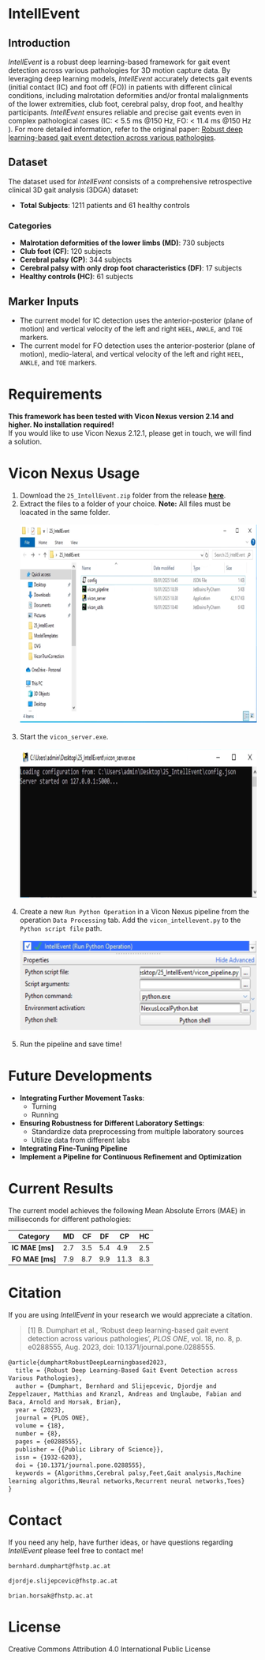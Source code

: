 # IntellEvent

## Introduction
*IntellEvent* is a robust deep learning-based framework for gait event detection across various pathologies for 3D motion capture data. By leveraging deep learning models, *IntellEvent* accurately detects gait events (initial contact (IC) and foot off (FO)) in patients with different clinical conditions, including malrotation deformities and/or frontal malalignments of the lower extremities, club foot, cerebral palsy, drop foot, and healthy participants. *IntellEvent* ensures reliable and precise gait events even in complex pathological cases (IC: < 5.5 ms @150 Hz, FO: < 11.4 ms @150 Hz ). For more detailed information, refer to the original paper: [Robust deep learning-based gait event detection across various pathologies](https://journals.plos.org/plosone/article?id=10.1371/journal.pone.0288555).

## Dataset
The dataset used for *IntellEvent* consists of a comprehensive retrospective clinical 3D gait analysis (3DGA) dataset:

- **Total Subjects**: 1211 patients and 61 healthy controls

### Categories
- **Malrotation deformities of the lower limbs (MD)**: 730 subjects
- **Club foot (CF)**: 120 subjects
- **Cerebral palsy (CP)**: 344 subjects
- **Cerebral palsy with only drop foot characteristics (DF)**: 17 subjects
- **Healthy controls (HC)**: 61 subjects

## Marker Inputs
- The current model for IC detection uses the anterior-posterior (plane of motion) and vertical velocity of the left and right `HEEL`, `ANKLE`, and `TOE` markers.
- The current model for FO detection uses the anterior-posterior (plane of motion), medio-lateral, and vertical velocity of the left and right `HEEL`, `ANKLE`, and `TOE` markers.

# Requirements
**This framework has been tested with Vicon Nexus version 2.14 and higher. No installation required!** <br>
If you would like to use Vicon Nexus 2.12.1, please get in touch, we will find a solution. 

# Vicon Nexus Usage

1) Download the `25_IntellEvent.zip` folder from the release **[here](https://github.com/fhstp/IntellEvent/releases/download/v2.0/v2.0_IntellEvent.zip)**.
2) Extract the files to a folder of your choice. **Note:** All files must be loacated in the same folder. <br><br>
   <img src="img/extracted_folder.png" alt="Extracted Folder" height=400, width="600"> <br><br>
3) Start the `vicon_server.exe`. <br><br>
   <img src="img/vicon_server.png" alt="Starting the vicon_server" height=300, width="700"> <br><br>
4) Create a new `Run Python Operation` in a Vicon Nexus pipeline from the operation `Data Processing` tab. Add the `vicon_intellevent.py` to the `Python script file` path. <br> <br>
   <img src="img/vicon_pipeline.png" alt="Vicon Nexus *IntellEvent* pipeline" height=180, width="500"> <br><br>
5) Run the pipeline and save time!

# Future Developments
- **Integrating Further Movement Tasks**:
  - Turning
  - Running
- **Ensuring Robustness for Different Laboratory Settings**:
  - Standardize data preprocessing from multiple laboratory sources
  - Utilize data from different labs
- **Integrating Fine-Tuning Pipeline**
- **Implement a Pipeline for Continuous Refinement and Optimization**


# Current Results
The current model achieves the following Mean Absolute Errors (MAE) in milliseconds for different pathologies:

| Category  | MD   | CF   | DF   | CP   | HC   |
|-----------|-------|-------|-------|-------|-------|
| **IC MAE [ms]** | 2.7   | 3.5   | 5.4   | 4.9   | 2.5   |
| **FO MAE [ms]** | 7.9   | 8.7   | 9.9   | 11.3   | 8.3   |

# Citation
If you are using *IntellEvent* in your research we would appreciate a citation. 
> [1] B. Dumphart et al., ‘Robust deep learning-based gait event detection across various pathologies’, *PLOS ONE*, vol. 18, no. 8, p. e0288555, Aug. 2023, doi: 10.1371/journal.pone.0288555.
```
@article{dumphartRobustDeepLearningbased2023,
  title = {Robust Deep Learning-Based Gait Event Detection across Various Pathologies},
  author = {Dumphart, Bernhard and Slijepcevic, Djordje and Zeppelzauer, Matthias and Kranzl, Andreas and Unglaube, Fabian and Baca, Arnold and Horsak, Brian},
  year = {2023},
  journal = {PLOS ONE},
  volume = {18},
  number = {8},
  pages = {e0288555},
  publisher = {{Public Library of Science}},
  issn = {1932-6203},
  doi = {10.1371/journal.pone.0288555},
  keywords = {Algorithms,Cerebral palsy,Feet,Gait analysis,Machine learning algorithms,Neural networks,Recurrent neural networks,Toes}
}
```


# Contact
If you need any help, have further ideas, or have questions regarding *IntellEvent* please feel free to contact me!
```
bernhard.dumphart@fhstp.ac.at
```
```
djordje.slijepcevic@fhstp.ac.at
```
```
brian.horsak@fhstp.ac.at
```

# License
Creative Commons Attribution 4.0 International Public License
